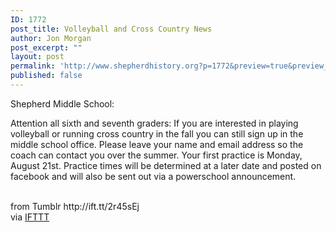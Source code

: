 ```yaml
---
ID: 1772
post_title: Volleyball and Cross Country News
author: Jon Morgan
post_excerpt: ""
layout: post
permalink: 'http://www.shepherdhistory.org?p=1772&preview=true&preview_id=1772'
published: false
---
```

<p>Shepherd Middle School: 

Attention all sixth and seventh graders: If you are interested in playing volleyball or running cross country in the fall you can still sign up in the middle school office. Please leave your name and email address so the coach can contact you over the summer. Your first practice is Monday, August 21st. Practice times will be determined at a later date and posted on facebook and will also be sent out via a powerschool announcement.

</p><br>
from Tumblr http://ift.tt/2r45sEj<br>
via <a href="http://ift.tt/1c4nCfM">IFTTT</a>